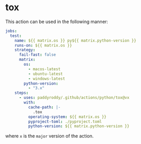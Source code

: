 # tox

This action can be used in the following manner:

```yaml
jobs:
  test:
    name: ${{ matrix.os }} py${{ matrix.python-version }}
    runs-on: ${{ matrix.os }}
    strategy:
      fail-fast: false
      matrix:
        os:
          - macos-latest
          - ubuntu-latest
          - windows-latest
        python-version:
          - "3.x"
    steps:
      - uses: paddyroddy/.github/actions/python/tox@vx
        with:
          cache-path: |-
            .tox
          operating-system: ${{ matrix.os }}
          pyproject-toml: ./pyproject.toml
          python-version: ${{ matrix.python-version }}
```

where `x` is the `major` version of the action.
